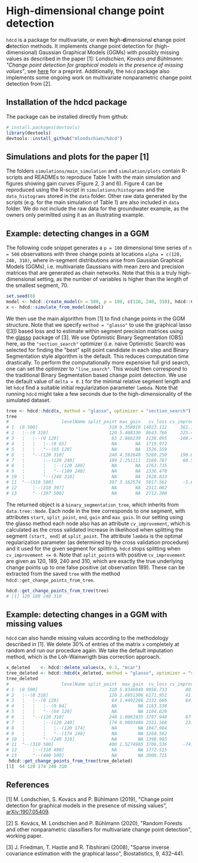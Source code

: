 # High-dimensional change point detection
`hdcd` is a package for multivariate, or even **h**igh-**d**imensional **c**hange point **d**etection methods. It implements change point detection for (high-dimensional) Gaussian Graphical Models (GGMs) with possibly missing values as described in the paper [1]: _Londschien, Kovács and Bühlmann: "Change point detection for graphical models in the presence of missing values"_, see  [here](https://arxiv.org/abs/1907.05409) for a preprint. Additionally, the `hdcd` package also implements some ongoing work on multivariate nonparametric change point detection from [2].


## Installation of the hdcd package
The package can be installed directly from github:
```R
# install.packages(devtools)
library(devtools)
devtools::install_github("mlondschien/hdcd")
``` 

## Simulations and plots for the paper [1]
The folders `simulations/main_simulation` and `simulation/plots` contain R-scripts and READMEs to reproduce Table 1 with the main simulation and figures showing gain curves (Figure 2, 3 and 6). Figure 4 can be reproduced using the R-script in `simulations/histograms` and the `data_histograms` stored in the `data` folder. Other raw data generated by the scripts (e.g. for the main simulation of Table 1) are also included in `data` folder. We do not include the raw data for the groundwater example, as the owners only permitted using it as an illustrating example.

## Example: detecting changes in a GGM
The following code snippet generates a `p = 100` dimensional time series of `n = 500` observations with three change points at locations `alpha = c(120, 240, 310)`, where in-segment distributions arise from Gaussian Graphical Models (GGMs), i.e. multivariate Gaussians with mean zero and precision matrices that are generated as chain networks. Note that this is a truly high-dimensional setting, as the number of variables is higher than the length of the smallest segment, 70.

```R
set.seed(0)
model <- hdcd::create_model(n = 500, p = 100, c(120, 240, 310), hdcd::ChainNetwork)
x <- hdcd::simulate_from_model(model)
```

We then use the main algorithm from [1] to find change points in the GGM structure. Note that we specify `method = "glasso"` to use the graphical lasso ([3]) based loss and to estimate within segment precision matrices using the [glasso](https://cran.r-project.org/web/packages/glasso/index.html) package of [3]. We use Optimistic Binary Segmentation (OBS) here, as the `"section_search"` optimizer (i.e. naive Optimistic Search) was selected for finding the "best" split point candidate in each step and Binary Segmentation style algorithm is the default. This reduces computation time drastically. To perform the computationally more expensive full grid search, one can set the optimizer to `"line_search"`. This would then correspond to the traditional Binary Segmentation based change point detection. We use the default value of `delta = 0.1` for the minimal relative segment length and let `hdcd` find a suitable initial regularization parameter `lambda`. Note that running `hdcd` might take a few seconds due to the high-dimensionality of the simulated dataset.
```R
tree <- hdcd::hdcd(x, method = "glasso", optimizer = "section_search")
tree
#                    levelName split_point max_gain   cv_loss cv_improvement     lambda
# 1  (0 500]                           310 9.358010 14023.112     361.784038 0.06944723
# 2   ¦--(0 310]                       120 5.408330  8643.766     225.420988 0.09821322
# 3   ¦   ¦--(0 120]                    65 2.866239  3138.095    -108.436406 0.09821322
# 4   ¦   ¦   ¦--(0 65]                 NA       NA  1719.972             NA 0.19642644
# 5   ¦   ¦   °--(65 120]               NA       NA  1526.559             NA 0.19642644
# 6   ¦   °--(120 310]                 240 4.592640  5280.250     190.629298 0.13889447
# 7   ¦       ¦--(120 240]             189 2.251111  3160.787      60.582240 0.13889447
# 8   ¦       ¦   ¦--(120 189]          NA       NA  1763.735             NA 0.19642644
# 9   ¦       ¦   °--(189 240]          NA       NA  1336.470             NA 0.27778893
# 10  ¦       °--(240 310]              NA       NA  1928.833             NA 0.19642644
# 11  °--(310 500]                     397 3.162574  5017.562      -5.699871 0.06944723
# 12      ¦--(310 397]                  NA       NA  2311.062             NA 0.19642644
# 13      °--(397 500]                  NA       NA  2712.200             NA 0.13889447
```
The returned object is a `binary_segmentation_tree`, which inherits from `data.tree::Node`. Each node in the tree corresponds to one segment, with attributes `start`, `split_point`, `end`, `gain` and `max_gain`. In our setting using the glasso method each node also has an attribute `cv_improvement`, which is calculated as the cross validated increase in likelihood when splitting the segment `(start, end]` at `split_point`. The attribute `lambda` is the optimal regularization parameter (as determined by the cross validation procedure) and it used for the given segment for splitting. `hdcd` stops splitting when `cv_improvement <= 0`. Note that `split_point`s with positive `cv_improvement` are given as 120, 189, 240 and 310, which are exactly the true underlying change points up to one false positive (at observation 189). These can be extracted from the saved `tree` with the method `hdcd::get_change_points_from_tree`. 

```R
hdcd::get_change_points_from_tree(tree)
# [1] 120 189 240 310
```

## Example: detecting changes in a GGM with missing values
`hdcd` can also handle missing values according to the methodology described in [1]. We delete 30% of entries of the matrix `x` completely at random and run our procedure again. We take the default imputation method, which is the Loh-Wainwrigth bias correction approach.

```R
x_deleted    <- hdcd::delete_values(x, 0.3, "mcar")
tree_deleted <- hdcd::hdcd(x_deleted, method = "glasso", optimizer = "section_search")
tree_deleted
#                    levelName split_point  max_gain  cv_loss cv_improvement     lambda
# 1  (0 500]                           310 5.8346049 9958.733       80.24636 0.08638148
# 2   ¦--(0 310]                       120 2.6951306 6171.951       41.34443 0.12216187
# 3   ¦   ¦--(0 120]                    64 1.4492266 2332.666       64.51703 0.12216187
# 4   ¦   ¦   ¦--(0 64]                 NA        NA 1163.530             NA 0.24432373
# 5   ¦   ¦   °--(64 120]               NA        NA 1104.620             NA 0.24432373
# 6   ¦   °--(120 310]                 240 1.8061935 3797.940       67.46934 0.17276297
# 7   ¦       ¦--(120 240]             174 0.9893486 2331.568       23.00253 0.17276297
# 8   ¦       ¦   ¦--(120 174]          NA        NA 1047.984             NA 0.24432373
# 9   ¦       ¦   °--(174 240]          NA        NA 1260.582             NA 0.24432373
# 10  ¦       °--(240 310]              NA        NA 1398.903             NA 0.17276297
# 11  °--(310 500]                     400 1.5274985 3706.536      -74.70367 0.12216187
# 12      ¦--(310 400]                  NA        NA 1772.515             NA 0.17276297
# 13      °--(400 500]                  NA        NA 2008.725             NA 0.17276297
 hdcd::get_change_points_from_tree(tree_deleted)
[1]  64 120 174 240 310
```

## References
[1] M. Londschien, S. Kovács and P. Bühlmann (2019), "Change point detection for graphical models in the presence of missing values", [arXiv:1907.05409](https://arxiv.org/abs/1907.05409).

[2] S. Kovács, M. Londschien and P. Bühlmann (2020), "Random Forests and other nonparametric classifiers for multivariate change point detection", working paper.

[3] J. Friedman, T. Hastie and R. Tibshirani (2008), "Sparse inverse covariance estimation with the graphical lasso", Biostatistics, 9, 432–441.
